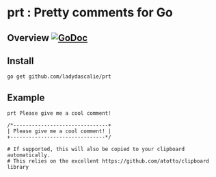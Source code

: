 # prt : Pretty comments for Go

## Overview [![GoDoc](https://godoc.org/github.com/ladydascalie/prt?status.svg)](https://godoc.org/github.com/ladydascalie/prt)

## Install

```
go get github.com/ladydascalie/prt
```

## Example

```
prt Please give me a cool comment!

/*-------------------------------+
| Please give me a cool comment! |
+-------------------------------*/

# If supported, this will also be copied to your clipboard automatically.
# This relies on the excellent https://github.com/atotto/clipboard library
```
